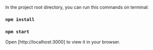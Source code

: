 In the project root directory, you can run this commands on terminal:

### `npm install`
### `npm start`

Open [http://localhost:3000] to view it in your browser.
